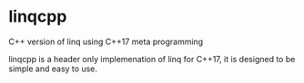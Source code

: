 # linqcpp
C++ version of linq using C++17 meta programming

linqcpp is a header only implemenation of linq for C++17, it is designed to be simple and easy to use. 
